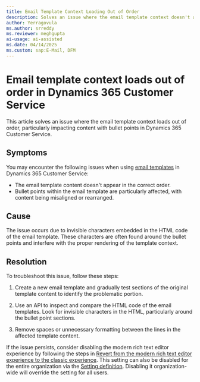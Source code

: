 ```yaml
---
title: Email Template Context Loading Out of Order
description: Solves an issue where the email template context doesn't appear in the correct order in Microsoft Dynamics 365 Customer Service.
author: Yerragovula
ms.author: srreddy
ms.reviewer: meghgupta
ai-usage: ai-assisted
ms.date: 04/14/2025
ms.custom: sap:E-Mail, DFM
---
```

# Email template context loads out of order in Dynamics 365 Customer Service

This article solves an issue where the email template context loads out of order, particularly impacting content with bullet points in Dynamics 365 Customer Service.

## Symptoms

You may encounter the following issues when using [email templates](/power-apps/user/email-template-create) in Dynamics 365 Customer Service:

- The email template content doesn't appear in the correct order.
- Bullet points within the email template are particularly affected, with content being misaligned or rearranged.

## Cause

The issue occurs due to invisible characters embedded in the HTML code of the email template. These characters are often found around the bullet points and interfere with the proper rendering of the template context.

## Resolution

To troubleshoot this issue, follow these steps:

1. Create a new email template and gradually test sections of the original template content to identify the problematic portion.

2. Use an API to inspect and compare the HTML code of the email templates. Look for invisible characters in the HTML, particularly around the bullet point sections.

3. Remove spaces or unnecessary formatting between the lines in the affected template content.

If the issue persists, consider disabling the modern rich text editor experience by following the steps in [Revert from the modern rich text editor experience to the classic experience](/power-apps/maker/model-driven-apps/rich-text-editor-control#revert-from-the-modern-rich-text-editor-experience-to-the-classic-experience). This setting can also be disabled for the entire organization via the [Setting definition](/power-apps/maker/data-platform/create-edit-configure-settings). Disabling it organization-wide will override the setting for all users.
